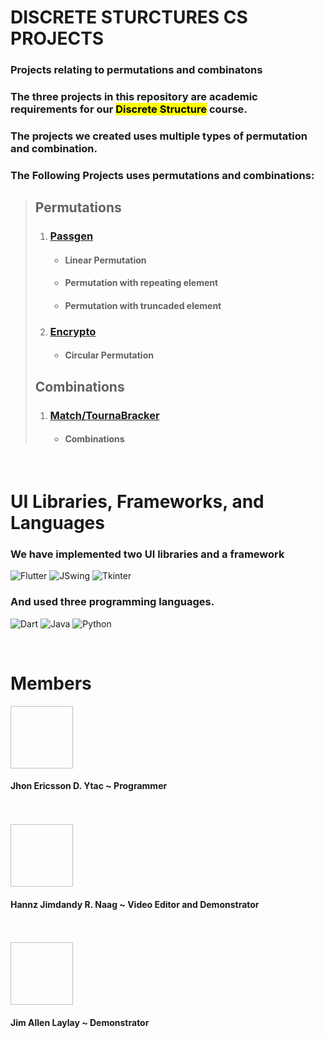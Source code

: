 # DISCRETE STURCTURES CS PROJECTS

### Projects relating to permutations and combinatons

### The three projects in this repository are academic requirements for our <mark>Discrete Structure</mark> course.

### The projects we created uses multiple types of permutation and combination. <br>
### The Following Projects uses permutations and combinations: 

> ## Permutations
>
>1. ### [Passgen](https://github.com/Jedybox/descretes_structure_projects/tree/master/passgen/passgen)
>    + #### Linear Permutation
>    + #### Permutation with repeating element
>    + ####  Permutation with truncaded element
>
>2. ### [Encrypto](https://github.com/Jedybox/descretes_structure_projects/tree/master/Encrypto)
>    + #### Circular Permutation
>
>## Combinations
>
> 1. ### [Match/TournaBracker](https://github.com/Jedybox/descretes_structure_projects/tree/master/TournaBracker)
>    + #### Combinations

<br>

# UI Libraries, Frameworks, and Languages
### We have implemented two UI libraries and a framework

 ![Flutter](https://img.shields.io/badge/Flutter-%2302569B.svg?style=flat&logo=Flutter&logoColor=white)
 ![JSwing](https://img.shields.io/badge/JSwing-%23FF7800.svg?style=flat&logo=Java&logoColor=white)
 ![Tkinter](https://img.shields.io/badge/Tkinter-%2300BFFF.svg?style=flat&logo=Python&logoColor=white)

### And used three programming languages.
![Dart](https://img.shields.io/badge/dart-%230175C2.svg?style=flat&logo=dart&logoColor=white)
![Java](https://img.shields.io/badge/java-%23ED8B00.svg?style=flat&logo=openjdk&logoColor=white)
![Python](https://img.shields.io/badge/python-3670A0?style=flat&logo=python&logoColor=ffdd54)

<br>

# Members

<img scr="https://instagram.fmnl8-2.fna.fbcdn.net/v/t51.2885-19/446717344_762537626074923_8493034407785867977_n.jpg?stp=dst-jpg_s150x150&_nc_ht=instagram.fmnl8-2.fna.fbcdn.net&_nc_cat=103&_nc_ohc=ELs4jl8CslQQ7kNvgEqcJ1B&_nc_gid=ace1ed9b99804675bb382cc9119b92c0&edm=AP4sbd4BAAAA&ccb=7-5&oh=00_AYB6hPd46POriU4orpsScznE0UZwv3kH_G_VHCAgP-5eVg&oe=67082954&_nc_sid=7a9f4b" width ="100" height="100">

#### Jhon Ericsson D. Ytac ~ Programmer

<br>
<br>

<img scr="https://scontent.fmnl8-2.fna.fbcdn.net/v/t39.30808-1/460022022_3819679284967005_5601154786350965863_n.jpg?stp=dst-jpg_s200x200&_nc_cat=111&ccb=1-7&_nc_sid=50d2ac&_nc_eui2=AeGKr3Gy4-2VudmqYMCIPeVSiBgGEcAVOGmIGAYRwBU4aVJk9BhJNqdXJiYfUTpEJbb01ZVvoxWodAwxr1Ddcsu5&_nc_ohc=O6tlAA9DyvYQ7kNvgF1s4_B&_nc_ht=scontent.fmnl8-2.fna&_nc_gid=ABBXWfT_BhMsYQXWldFzFDH&oh=00_AYAAwg8I03P92shwExl98j3vsXX1zb2q9c5K5abk6voLhg&oe=670829F4" width ="100" height="100">

#### Hannz Jimdandy R. Naag ~ Video Editor and Demonstrator

<br>
<br>

<img scr="https://scontent.fmnl8-3.fna.fbcdn.net/v/t39.30808-1/356357850_3627707667516069_4289032643933228047_n.jpg?stp=dst-jpg_s200x200&_nc_cat=110&ccb=1-7&_nc_sid=0ecb9b&_nc_eui2=AeEV0tQeIUn3sxGzGU_eMd--zVikmqi5nofNWKSaqLmeh9_o_nTOSwZF-I7UCPbnFZYNO9G601min23J93e4v1cH&_nc_ohc=nW_5U3mpTOoQ7kNvgH3xiOB&_nc_ht=scontent.fmnl8-3.fna&_nc_gid=APYaLpCBkKYwjMf2Lq4g9zP&oh=00_AYAZ-98PO3n1JDNPonPTsOknxmb_BuDeiceU_h--x_TnOQ&oe=670831A5" width ="100" height="100">

#### Jim Allen Laylay ~ Demonstrator